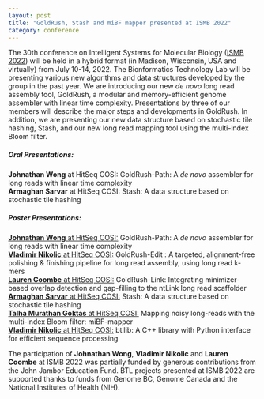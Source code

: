 ```yaml
---  
layout: post  
title: "GoldRush, Stash and miBF mapper presented at ISMB 2022"  
category: conference  
---  
```


The 30th conference on Intelligent Systems for Molecular Biology ([ISMB 2022](https://www.iscb.org/ismb2022)) will be held in a hybrid format (in Madison, Wisconsin, USA and virtually) from July 10-14, 2022. The Bionformatics Technology Lab will be presenting various new algorithms and data structures developed by the group in the past year. We are introducing our new <i>de novo</i> long read assembly tool, GoldRush, a modular and memory-efficient genome assembler with linear time complexity. Presentations by three of our members will describe the major steps and developments in GoldRush. In addition, we are presenting our new data structure based on stochastic tile hashing, Stash, and our new long read mapping tool using the multi-index Bloom filter.

##### Oral Presentations:
<strong>Johnathan Wong</strong> at HitSeq COSI: GoldRush-Path: A <i>de novo</i> assembler for long reads with linear time complexity
<br>
<strong>Armaghan Sarvar</strong> at HitSeq COSI: Stash: A data structure based on stochastic tile hashing

##### Poster Presentations:
[<strong>Johnathan Wong</strong> at HitSeq COSI:](http://www.birollab.ca/assets/posts/WongJohnathan_HitSeq_ISMB2022_goldrush.pdf) GoldRush-Path: A <i>de novo</i> assembler for long reads with linear time complexity
<br>
[<strong>Vladimir Nikolic</strong> at HitSeq COSI:](http://www.birollab.ca/assets/posts/NikolicVladimir_HitSeq_ISMB2022_goldrush-edit.pdf) GoldRush-Edit : A targeted, alignment-free polishing & finishing pipeline for long read assembly, using long read k-mers
<br>
[<strong>Lauren Coombe</strong> at HitSeq COSI:](http://www.birollab.ca/assets/posts/CoombeLauren_HitSeq_ISMB2022_goldrush-link.pdf) GoldRush-Link: Integrating minimizer-based overlap detection and gap-filling to the ntLink long read scaffolder
<br>
[<strong>Armaghan Sarvar</strong> at HitSeq COSI:](http://www.birollab.ca/assets/posts/SarvarArmaghan_HitSeq_ISMB2022_stash.pdf) Stash: A data structure based on stochastic tile hashing
<br>
[<strong>Talha Murathan Goktas</strong> at HitSeq COSI:](http://www.birollab.ca/assets/posts/GoktasMurathan_HitSeq_ISMB2022_miBF-mapper.pdf) Mapping noisy long-reads with the multi-index Bloom filter: miBF-mapper
<br>
[<strong>Vladimir Nikolic</strong> at HitSeq COSI:](http://www.birollab.ca/assets/posts/NikolicVladimir_HitSeq_ISMB2022_btllib.pdf)  btllib: A C++ library with Python interface for efficient sequence processing


The participation of <strong>Johnathan Wong</strong>, <strong>Vladimir Nikolic</strong> and <strong>Lauren Coombe</strong> at ISMB 2022 was partially funded by generous contributions from the John Jambor Education Fund. BTL projects presented at ISMB 2022 are supported thanks to funds from Genome BC, Genome Canada and the National Institutes of Health (NIH).
